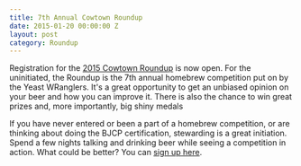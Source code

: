 ```yaml
---
title: 7th Annual Cowtown Roundup
date: 2015-01-20 00:00:00 Z
layout: post
category: Roundup
---
```


Registration for the [2015 Cowtown Roundup](http://www.yeastwranglers.ca/Competitions/Roundup15/tabid/432/Default.aspx) is now open. For the uninitiated, the Roundup is the 7th annual homebrew competition put on by the Yeast WRanglers. It's a great opportunity to get an unbiased opinion on your beer and how you can improve it. There is also the chance to win great prizes and, more importantly, big shiny medals

If you have never entered or been a part of a homebrew competition, or are thinking about doing the BJCP certification, stewarding is a great initiation. Spend a few nights talking and drinking beer while seeing a competition in action. What could be better? You can [sign up here](http://yeastwranglers.brewcompetition.com/register).
